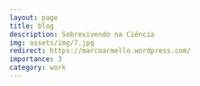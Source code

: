 ```yaml
---
layout: page
title: blog
description: Sobrevivendo na Ciência
img: assets/img/7.jpg
redirect: https://marcoarmello.wordpress.com/
importance: 3
category: work
---
```

